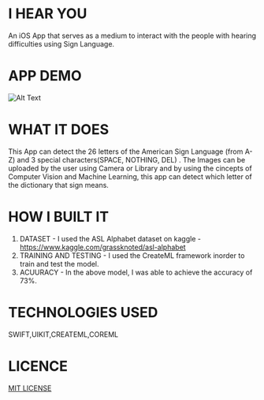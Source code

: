 # I HEAR YOU
An iOS App that serves as a medium to interact with the people with hearing difficulties using Sign Language.

# APP DEMO <br>
![Alt Text](https://media.giphy.com/media/dl68gxnUuKb4iA4DUy/giphy.gif)

# WHAT IT DOES<br>
This App can detect the 26 letters of the American Sign Language (from A-Z) and 3 special characters(SPACE, NOTHING, DEL) . The Images can be uploaded by the user using Camera or Library and by using the cincepts of Computer Vision and Machine Learning, this app can detect which letter of the dictionary that sign means.

# HOW I BUILT IT<br>
1. DATASET - I used the ASL Alphabet dataset on kaggle - https://www.kaggle.com/grassknoted/asl-alphabet<br>
2. TRAINING AND TESTING - I used the CreateML framework inorder to train and test the model.<br>
3. ACUURACY - In the above model, I was able to achieve the accuracy of 73%.<br>

# TECHNOLOGIES USED<br>
SWIFT,UIKIT,CREATEML,COREML

# LICENCE<br>
[MIT LICENSE](https://opensource.org/licenses/MIT)


